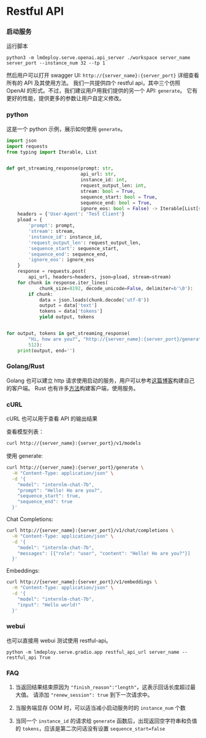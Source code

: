# Restful API

### 启动服务

运行脚本

```shell
python3 -m lmdeploy.serve.openai.api_server ./workspace server_name server_port --instance_num 32 --tp 1
```

然后用户可以打开 swagger UI: `http://{server_name}:{server_port}` 详细查看所有的 API 及其使用方法。
我们一共提供四个 restful api，其中三个仿照 OpenAI 的形式。不过，我们建议用户用我们提供的另一个 API: `generate`。
它有更好的性能，提供更多的参数让用户自定义修改。

### python

这是一个 python 示例，展示如何使用 `generate`。

```python
import json
import requests
from typing import Iterable, List


def get_streaming_response(prompt: str,
                           api_url: str,
                           instance_id: int,
                           request_output_len: int,
                           stream: bool = True,
                           sequence_start: bool = True,
                           sequence_end: bool = True,
                           ignore_eos: bool = False) -> Iterable[List[str]]:
    headers = {'User-Agent': 'Test Client'}
    pload = {
        'prompt': prompt,
        'stream': stream,
        'instance_id': instance_id,
        'request_output_len': request_output_len,
        'sequence_start': sequence_start,
        'sequence_end': sequence_end,
        'ignore_eos': ignore_eos
    }
    response = requests.post(
        api_url, headers=headers, json=pload, stream=stream)
    for chunk in response.iter_lines(
            chunk_size=8192, decode_unicode=False, delimiter=b'\0'):
        if chunk:
            data = json.loads(chunk.decode('utf-8'))
            output = data['text']
            tokens = data['tokens']
            yield output, tokens


for output, tokens in get_streaming_response(
        "Hi, how are you?", "http://{server_name}:{server_port}/generate", 0,
        512):
    print(output, end='')
```

### Golang/Rust

Golang 也可以建立 http 请求使用启动的服务，用户可以参考[这篇博客](https://pkg.go.dev/net/http)构建自己的客户端。
Rust 也有许多[方法](https://blog.logrocket.com/best-rust-http-client/)构建客户端，使用服务。

### cURL

cURL 也可以用于查看 API 的输出结果

查看模型列表：

```bash
curl http://{server_name}:{server_port}/v1/models
```

使用 generate:

```bash
curl http://{server_name}:{server_port}/generate \
  -H "Content-Type: application/json" \
  -d '{
    "model": "internlm-chat-7b",
    "prompt": "Hello! Ho are you?",
    "sequence_start": true,
    "sequence_end": true
  }'
```

Chat Completions:

```bash
curl http://{server_name}:{server_port}/v1/chat/completions \
  -H "Content-Type: application/json" \
  -d '{
    "model": "internlm-chat-7b",
    "messages": [{"role": "user", "content": "Hello! Ho are you?"}]
  }'
```

Embeddings:

```bash
curl http://{server_name}:{server_port}/v1/embeddings \
  -H "Content-Type: application/json" \
  -d '{
    "model": "internlm-chat-7b",
    "input": "Hello world!"
  }'
```

### webui

也可以直接用 webui 测试使用 restful-api。

```shell
python -m lmdeploy.serve.gradio.app restful_api_url server_name --restful_api True
```

### FAQ

1. 当返回结果结束原因为 `"finish_reason":"length"`，这表示回话长度超过最大值。
   请添加 `"renew_session": true` 到下一次请求中。

2. 当服务端显存 OOM 时，可以适当减小启动服务时的 `instance_num` 个数

3. 当同一个 `instance_id` 的请求给 `generate` 函数后，出现返回空字符串和负值的 `tokens`，应该是第二次问话没有设置 `sequence_start=false`
